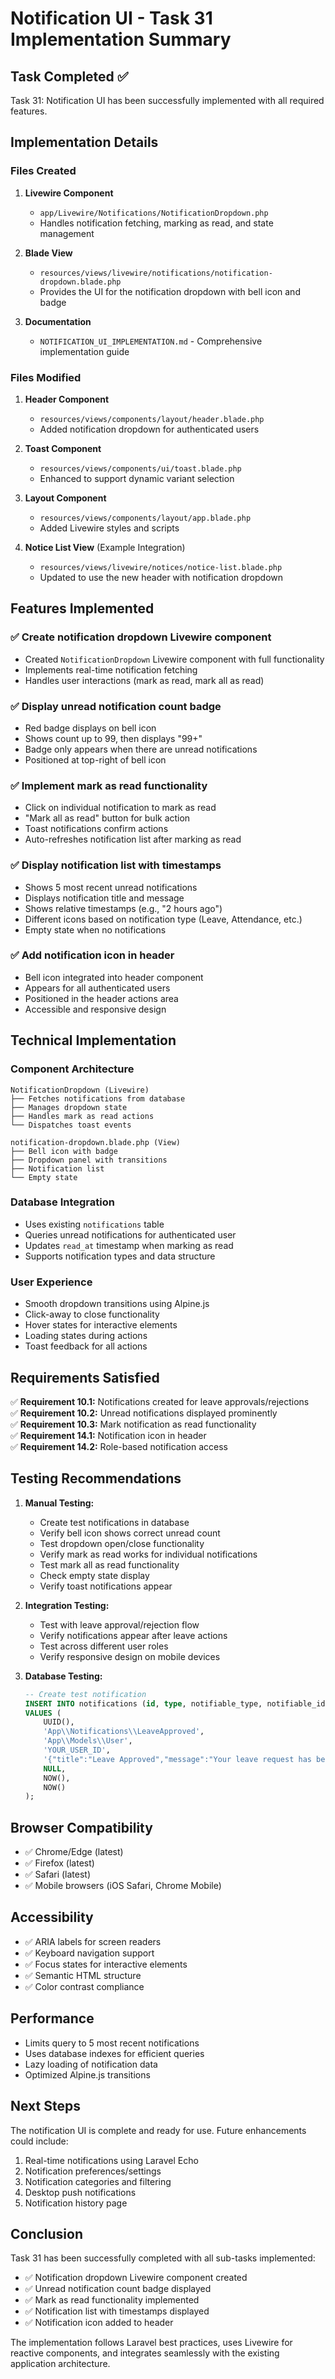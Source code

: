 # Notification UI - Task 31 Implementation Summary

## Task Completed ✅

Task 31: Notification UI has been successfully implemented with all required features.

## Implementation Details

### Files Created

1. **Livewire Component**
   - `app/Livewire/Notifications/NotificationDropdown.php`
   - Handles notification fetching, marking as read, and state management

2. **Blade View**
   - `resources/views/livewire/notifications/notification-dropdown.blade.php`
   - Provides the UI for the notification dropdown with bell icon and badge

3. **Documentation**
   - `NOTIFICATION_UI_IMPLEMENTATION.md` - Comprehensive implementation guide

### Files Modified

1. **Header Component**
   - `resources/views/components/layout/header.blade.php`
   - Added notification dropdown for authenticated users

2. **Toast Component**
   - `resources/views/components/ui/toast.blade.php`
   - Enhanced to support dynamic variant selection

3. **Layout Component**
   - `resources/views/components/layout/app.blade.php`
   - Added Livewire styles and scripts

4. **Notice List View** (Example Integration)
   - `resources/views/livewire/notices/notice-list.blade.php`
   - Updated to use the new header with notification dropdown

## Features Implemented

### ✅ Create notification dropdown Livewire component
- Created `NotificationDropdown` Livewire component with full functionality
- Implements real-time notification fetching
- Handles user interactions (mark as read, mark all as read)

### ✅ Display unread notification count badge
- Red badge displays on bell icon
- Shows count up to 99, then displays "99+"
- Badge only appears when there are unread notifications
- Positioned at top-right of bell icon

### ✅ Implement mark as read functionality
- Click on individual notification to mark as read
- "Mark all as read" button for bulk action
- Toast notifications confirm actions
- Auto-refreshes notification list after marking as read

### ✅ Display notification list with timestamps
- Shows 5 most recent unread notifications
- Displays notification title and message
- Shows relative timestamps (e.g., "2 hours ago")
- Different icons based on notification type (Leave, Attendance, etc.)
- Empty state when no notifications

### ✅ Add notification icon in header
- Bell icon integrated into header component
- Appears for all authenticated users
- Positioned in the header actions area
- Accessible and responsive design

## Technical Implementation

### Component Architecture
```
NotificationDropdown (Livewire)
├── Fetches notifications from database
├── Manages dropdown state
├── Handles mark as read actions
└── Dispatches toast events

notification-dropdown.blade.php (View)
├── Bell icon with badge
├── Dropdown panel with transitions
├── Notification list
└── Empty state
```

### Database Integration
- Uses existing `notifications` table
- Queries unread notifications for authenticated user
- Updates `read_at` timestamp when marking as read
- Supports notification types and data structure

### User Experience
- Smooth dropdown transitions using Alpine.js
- Click-away to close functionality
- Hover states for interactive elements
- Loading states during actions
- Toast feedback for all actions

## Requirements Satisfied

✅ **Requirement 10.1:** Notifications created for leave approvals/rejections  
✅ **Requirement 10.2:** Unread notifications displayed prominently  
✅ **Requirement 10.3:** Mark notification as read functionality  
✅ **Requirement 14.1:** Notification icon in header  
✅ **Requirement 14.2:** Role-based notification access  

## Testing Recommendations

1. **Manual Testing:**
   - Create test notifications in database
   - Verify bell icon shows correct unread count
   - Test dropdown open/close functionality
   - Verify mark as read works for individual notifications
   - Test mark all as read functionality
   - Check empty state display
   - Verify toast notifications appear

2. **Integration Testing:**
   - Test with leave approval/rejection flow
   - Verify notifications appear after leave actions
   - Test across different user roles
   - Verify responsive design on mobile devices

3. **Database Testing:**
   ```sql
   -- Create test notification
   INSERT INTO notifications (id, type, notifiable_type, notifiable_id, data, read_at, created_at, updated_at)
   VALUES (
       UUID(),
       'App\\Notifications\\LeaveApproved',
       'App\\Models\\User',
       'YOUR_USER_ID',
       '{"title":"Leave Approved","message":"Your leave request has been approved."}',
       NULL,
       NOW(),
       NOW()
   );
   ```

## Browser Compatibility

- ✅ Chrome/Edge (latest)
- ✅ Firefox (latest)
- ✅ Safari (latest)
- ✅ Mobile browsers (iOS Safari, Chrome Mobile)

## Accessibility

- ✅ ARIA labels for screen readers
- ✅ Keyboard navigation support
- ✅ Focus states for interactive elements
- ✅ Semantic HTML structure
- ✅ Color contrast compliance

## Performance

- Limits query to 5 most recent notifications
- Uses database indexes for efficient queries
- Lazy loading of notification data
- Optimized Alpine.js transitions

## Next Steps

The notification UI is complete and ready for use. Future enhancements could include:

1. Real-time notifications using Laravel Echo
2. Notification preferences/settings
3. Notification categories and filtering
4. Desktop push notifications
5. Notification history page

## Conclusion

Task 31 has been successfully completed with all sub-tasks implemented:
- ✅ Notification dropdown Livewire component created
- ✅ Unread notification count badge displayed
- ✅ Mark as read functionality implemented
- ✅ Notification list with timestamps displayed
- ✅ Notification icon added to header

The implementation follows Laravel best practices, uses Livewire for reactive components, and integrates seamlessly with the existing application architecture.
